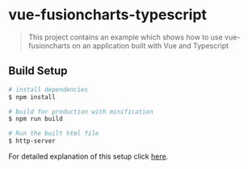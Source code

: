 # vue-fusioncharts-typescript

> This project contains an example which shows how to use vue-fusioncharts on an application built with Vue and Typescript

## Build Setup

```bash
# install dependencies
$ npm install

# build for production with minification
$ npm run build

# Run the built html file
$ http-server
```

For detailed explanation of this setup click [here](https://github.com/Microsoft/TypeScript-Vue-Starter).

